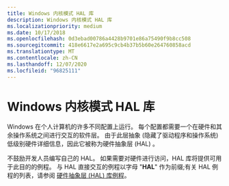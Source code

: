 ```yaml
---
title: Windows 内核模式 HAL 库
description: Windows 内核模式 HAL 库
ms.localizationpriority: medium
ms.date: 10/17/2018
ms.openlocfilehash: 0d3ebad00786a4428b9701e86a75490f9b8cc508
ms.sourcegitcommit: 418e6617e2a695c9cb4b37b5b60e264760858acd
ms.translationtype: MT
ms.contentlocale: zh-CN
ms.lasthandoff: 12/07/2020
ms.locfileid: "96825111"
---
```

# <a name="windows-kernel-mode-hal-library"></a>Windows 内核模式 HAL 库


Windows 在个人计算机的许多不同配置上运行。 每个配置都需要一个在硬件和其余操作系统之间进行交互的软件层。 由于此层抽象 (隐藏了驱动程序和操作系统) 低级别硬件详细信息，因此它被称为硬件抽象层 (HAL) 。

不鼓励开发人员编写自己的 HAL。 如果需要对硬件进行访问，HAL 库将提供可用于此目的的例程。 与 HAL 直接交互的例程以字母 "**HAL**" 作为前缀;有关 HAL 例程的列表，请参阅 [硬件抽象层 (HAL) 库例程](/previous-versions/windows/hardware/drivers/ff546644(v=vs.85))。

 

